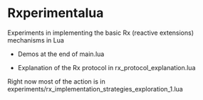 Rxperimentalua
==============

Experiments in implementing the basic Rx (reactive extensions) mechanisms in Lua

- Demos at the end of main.lua

- Explanation of the Rx protocol in rx_protocol_explanation.lua


Right now most of the action is in experiments/rx_implementation_strategies_exploration_1.lua